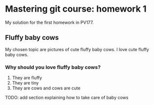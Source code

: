 # Mastering git course: homework 1
	
My solution for the first homework in PV177.

## Fluffy    baby cows



My chosen topic are pictures of cute fluffy baby cows.
I love cute fluffy baby cows.

### Why should you love fluffy baby cows?

1.   They are fluffy
2. They are tiny
3. They  are cows and cows are cute



TODO: add section explaining how to take care of baby cows
